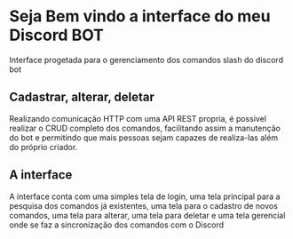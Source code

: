 # Seja Bem vindo a interface do meu Discord BOT
Interface progetada para o gerenciamento dos comandos slash do discord bot

## Cadastrar, alterar, deletar
Realizando comunicação HTTP com uma API REST propria, é possivel realizar o CRUD completo dos comandos, facilitando assim a manutenção do bot e permitindo que mais pessoas sejam capazes de realiza-las além do próprio criador.

## A interface
A interface conta com uma simples tela de login, uma tela principal para a pesquisa dos comandos já existentes, uma tela para o cadastro de novos comandos, uma tela para alterar, uma tela para deletar e uma tela gerencial onde se faz a sincronização dos comandos com o Discord
